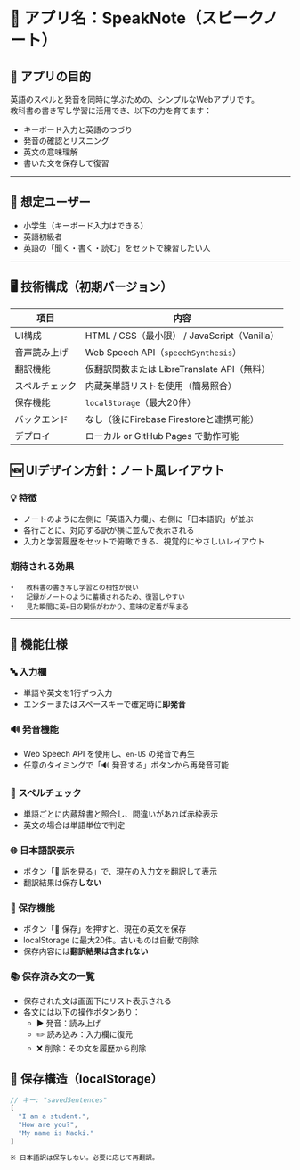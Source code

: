 # 📘 アプリ名：SpeakNote（スピークノート）

## 🎯 アプリの目的

英語のスペルと発音を同時に学ぶための、シンプルなWebアプリです。  
教科書の書き写し学習に活用でき、以下の力を育てます：

- キーボード入力と英語のつづり
- 発音の確認とリスニング
- 英文の意味理解
- 書いた文を保存して復習

---

## 👦 想定ユーザー

- 小学生（キーボード入力はできる）
- 英語初級者
- 英語の「聞く・書く・読む」をセットで練習したい人

---

## 🖥️ 技術構成（初期バージョン）

| 項目           | 内容                                         |
| -------------- | -------------------------------------------- |
| UI構成         | HTML / CSS（最小限） / JavaScript（Vanilla） |
| 音声読み上げ   | Web Speech API（`speechSynthesis`）          |
| 翻訳機能       | 仮翻訳関数または LibreTranslate API（無料）  |
| スペルチェック | 内蔵英単語リストを使用（簡易照合）           |
| 保存機能       | `localStorage`（最大20件）                   |
| バックエンド   | なし（後にFirebase Firestoreと連携可能）     |
| デプロイ       | ローカル or GitHub Pages で動作可能          |

## 🆕 UIデザイン方針：ノート風レイアウト

### 💡 特徴

- ノートのように左側に「英語入力欄」、右側に「日本語訳」が並ぶ
- 各行ごとに、対応する訳が横に並んで表示される
- 入力と学習履歴をセットで俯瞰できる、視覚的にやさしいレイアウト

### 期待される効果

    •	教科書の書き写し学習との相性が良い
    •	記録がノートのように蓄積されるため、復習しやすい
    •	見た瞬間に英⇔日の関係がわかり、意味の定着が早まる

---

## 🔧 機能仕様

### 🔤 入力欄

- 単語や英文を1行ずつ入力
- エンターまたはスペースキーで確定時に**即発音**

### 🔊 発音機能

- Web Speech API を使用し、`en-US` の発音で再生
- 任意のタイミングで「🔊 発音する」ボタンから再発音可能

### 📝 スペルチェック

- 単語ごとに内蔵辞書と照合し、間違いがあれば赤枠表示
- 英文の場合は単語単位で判定

### 🌐 日本語訳表示

- ボタン「🔁 訳を見る」で、現在の入力文を翻訳して表示
- 翻訳結果は保存**しない**

### 💾 保存機能

- ボタン「💾 保存」を押すと、現在の英文を保存
- localStorage に最大20件。古いものは自動で削除
- 保存内容には**翻訳結果は含まれない**

### 📚 保存済み文の一覧

- 保存された文は画面下にリスト表示される
- 各文には以下の操作ボタンあり：
  - ▶️ 発音：読み上げ
  - ✏️ 読み込み：入力欄に復元
  - ❌ 削除：その文を履歴から削除

## 💾 保存構造（localStorage）

```js
// キー: "savedSentences"
[
  "I am a student.",
  "How are you?",
  "My name is Naoki."
]

※ 日本語訳は保存しない。必要に応じて再翻訳。
```
